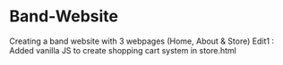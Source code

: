 # Band-Website
Creating a band website with 3 webpages (Home, About &amp; Store) Edit1 : Added vanilla JS to create shopping cart system in store.html
